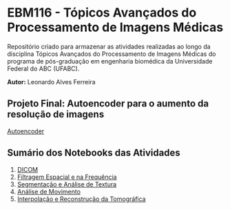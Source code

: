 # EBM116 - Tópicos Avançados do Processamento de Imagens Médicas

Repositório criado para armazenar as atividades realizadas ao longo da disciplina Tópicos Avançados do Processamento de Imagens Médicas do programa de pós-graduação em engenharia biomédica da Universidade Federal do ABC (UFABC).

<b>Autor:</b> Leonardo Alves Ferreira

## Projeto Final: Autoencoder para o aumento da resolução de imagens

<a href="Autoencoder_SuperResolucao.ipynb">Autoencoder</a>

## Sumário dos Notebooks das Atividades

1. <a href="Atividade-DICOM.ipynb">DICOM</a>
2. <a href="Atividade-Filtragem.ipynb">Filtragem Espacial e na Frequência</a>
3. <a href="Atividade-Segmentacao-Textura.ipynb">Segmentação e Análise de Textura</a>
4. <a href="Atividade-Movimento.ipynb">Análise de Movimento</a>
5. <a href="Atividade-Interpolacao-ReconstrucaoTomografica.ipynb">Interpolação e Reconstrução da Tomográfica</a>
